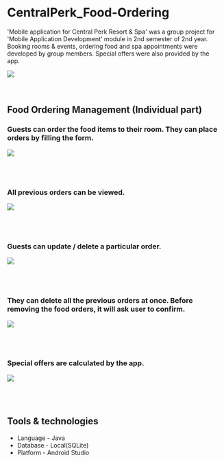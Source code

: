 # CentralPerk_Food-Ordering
'Mobile application for Central Perk Resort & Spa' was a group project for 'Mobile Application Development' module in 2nd semester of 2nd year. Booking rooms & events, ordering food and spa appointments were developed by group members. Special offers were also provided by the app.

![](images/Home.png)
<br/><br/><br/>
## Food Ordering Management (Individual part)

### Guests can order the food items to their room. They can place orders by filling the form.
![](images/Add.png)
<br/><br/><br/><br/>



### All previous orders can be viewed.
![](images/READ.png)
<br/><br/><br/><br/>




### Guests can update / delete a particular order.
![](images/Update.png)
<br/><br/><br/><br/>




### They can delete all the previous orders at once. Before removing the food orders, it will ask user to confirm.
![](images/Delete.png)
<br/><br/><br/><br/>




### Special offers are calculated by the app.
![](images/Offers.png)
<br/><br/><br/><br/>




## Tools & technologies
- Language - Java
- Database - Local(SQLite)
- Platform - Android Studio
